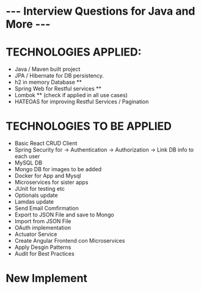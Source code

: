 # --- Interview Questions for Java and More ---

# TECHNOLOGIES APPLIED:

- Java / Maven built project
- JPA / Hibernate for DB persistency.
- h2 in memory Database **
- Spring Web for Restful services **
- Lombok ** (check if applied in all use cases)
- HATEOAS for improving Restful Services / Pagination

# TECHNOLOGIES TO BE APPLIED

- Basic React CRUD Client
- Spring Security for
    ->  Authentication
    ->  Authorization
    ->  Link DB info to each user
- MySQL DB
- Mongo DB for images to be added
- Docker for App and Mysql
- Microservices for sister apps
- JUnit for testing etc
- Optionals update
- Lamdas update
- Send Email Comfirmation
- Export to JSON File and save to Mongo
- Import from JSON File
- OAuth implementation
- Actuator Service
- Create Angular Frontend con Microservices
- Apply Desgin Patterns
- Audit for Best Practices


# New Implement

